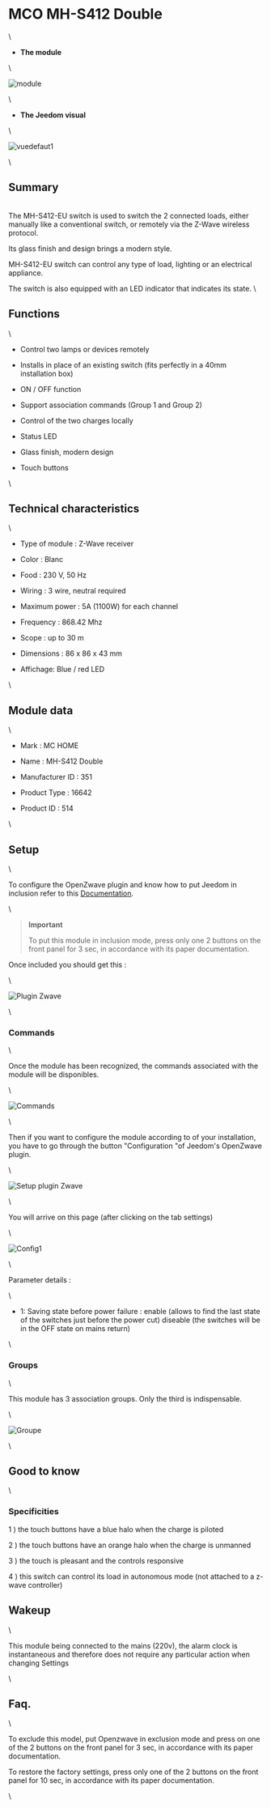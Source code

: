 MCO MH-S412 Double 
==================

\

-   **The module**

\

![module](images/mco.mhs412/module.jpg)

\

-   **The Jeedom visual**

\

![vuedefaut1](images/mco.mhs412/vuedefaut1.jpg)

\

Summary 
------

\
The MH-S412-EU switch is used to switch the 2 connected loads,
either manually like a conventional switch, or remotely via the
Z-Wave wireless protocol.

Its glass finish and design brings a modern style.

MH-S412-EU switch can control any type of load,
lighting or an electrical appliance.

The switch is also equipped with an LED indicator that indicates its
state. \

Functions 
---------

\

-   Control two lamps or devices remotely

-   Installs in place of an existing switch (fits
    perfectly in a 40mm installation box)

-   ON / OFF function

-   Support association commands (Group 1 and Group 2)

-   Control of the two charges locally

-   Status LED

-   Glass finish, modern design

-   Touch buttons

\

Technical characteristics 
---------------------------

\

-   Type of module : Z-Wave receiver

-   Color : Blanc

-   Food : 230 V, 50 Hz

-   Wiring : 3 wire, neutral required

-   Maximum power : 5A (1100W) for each channel

-   Frequency : 868.42 Mhz

-   Scope : up to 30 m

-   Dimensions : 86 x 86 x 43 mm

-   Affichage: Blue / red LED

\

Module data 
-----------------

\

-   Mark : MC HOME

-   Name : MH-S412 Double

-   Manufacturer ID : 351

-   Product Type : 16642

-   Product ID : 514

\

Setup 
-------------

\

To configure the OpenZwave plugin and know how to put Jeedom in
inclusion refer to this
[Documentation](https://jeedom.fr/doc/documentation/plugins/openzwave/en_US/openzwave.html).

\

> **Important**
>
> To put this module in inclusion mode, press only one
> 2 buttons on the front panel for 3 sec, in accordance with its
> paper documentation.

Once included you should get this :

\

![Plugin Zwave](images/mco.mhs412/information.jpg)

\

### Commands 

\

Once the module has been recognized, the commands associated with the module will be
disponibles.

\

![Commands](images/mco.mhs412/commandes.jpg)

\

Then if you want to configure the module according to
of your installation, you have to go through the button
"Configuration "of Jeedom's OpenZwave plugin.

\

![Setup plugin Zwave](images/plugin/bouton_configuration.jpg)

\

You will arrive on this page (after clicking on the tab
settings)

\

![Config1](images/mco.mhs412/config1.jpg)

\

Parameter details :

\

-   1: Saving state before power failure : enable (allows to find
    the last state of the switches just before the power cut)
    diseable (the switches will be in the OFF state on mains return)

\

### Groups 

\

This module has 3 association groups. Only the third is
indispensable.

\

![Groupe](images/mco.mhs412/groupe.jpg)

\

Good to know 
------------

\

### Specificities 

1 \) the touch buttons have a blue halo when the charge
is piloted

2 \) the touch buttons have an orange halo when the charge
is unmanned

3 \) the touch is pleasant and the controls responsive

4 \) this switch can control its load in autonomous mode (not
attached to a z-wave controller)

Wakeup 
------

\

This module being connected to the mains (220v), the alarm clock is instantaneous
and therefore does not require any particular action when changing
Settings

\

Faq. 
------

\

To exclude this model, put Openzwave in exclusion mode and press
on one of the 2 buttons on the front panel for 3 sec, in accordance with its
paper documentation.

To restore the factory settings, press only one of the 2 buttons
on the front panel for 10 sec, in accordance with its paper documentation.

\

